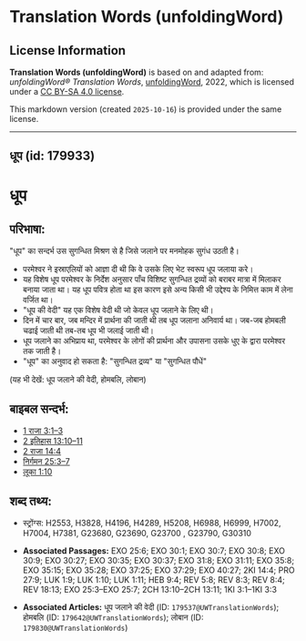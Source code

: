 # Translation Words (unfoldingWord)

## License Information

**Translation Words (unfoldingWord)** is based on and adapted from: _unfoldingWord® Translation Words_, [unfoldingWord](https://unfoldingword.org/utw), 2022, which is licensed under a [CC BY-SA 4.0 license](https://creativecommons.org/licenses/by-sa/4.0/legalcode.en).

This markdown version (created `2025-10-16`) is provided under the same license.



--------------------------------

## धूप (id: 179933)

धूप
===

परिभाषा:
--------

"धूप" का सन्दर्भ उस सुगन्धित मिश्रण से है जिसे जलाने पर मनमोहक सुगंध उठती है।

* परमेश्वर ने इस्राएलियों को आज्ञा दी थी कि वे उसके लिए भेट स्वरूप धूप जलाया करे।
* यह विशेष धूप परमेश्वर के निर्देश अनुसार पाँच विशिष्ट सुगन्धित द्रव्यों को बराबर मात्रा में मिलाकर बनाया जाता था। यह धूप पवित्र होता था इस कारण इसे अन्य किसी भी उद्देश्य के निमित्त काम में लेना वर्जित था।
* "धूप की वेदी" यह एक विशेष वेदी थी जो केवल धूप जलाने के लिए थी।
* दिन में चार बार, जब मन्दिर में प्रार्थना की जाती थी तब धूप जलाना अनिवार्य था। जब\-जब होमबली चढाई जाती थी तब\-तब धूप भी जलाई जाती थी।
* धूप जलाने का अभिप्राय था, परमेश्वर के लोगों की प्रार्थना और उपासना उसके धुए के द्वारा परमेश्वर तक जाती है।
* "धूप" का अनुवाद हो सकता है: "सुगन्धित द्रव्य" या "सुगन्धित पौधें"

(यह भी देखें: धूप जलाने की वेदी, होमबलि, लोबान)

बाइबल सन्दर्भ:
--------------

* [1 राजा 3:1–3](https://ref.ly/1Kgs0:0)
* [2 इतिहास 13:10–11](https://ref.ly/2Chr0:0)
* [2 राजा 14:4](https://ref.ly/2Kgs0:0)
* [निर्गमन 25:3–7](https://ref.ly/Exod25:3-Exod25:7)
* [लूका 1:10](https://ref.ly/Luke1:10)

शब्द तथ्य:
----------

* स्ट्रोंग्स: H2553, H3828, H4196, H4289, H5208, H6988, H6999, H7002, H7004, H7381, G23680, G23690, G23700 , G23790, G30310

* **Associated Passages:** EXO 25:6; EXO 30:1; EXO 30:7; EXO 30:8; EXO 30:9; EXO 30:27; EXO 30:35; EXO 30:37; EXO 31:8; EXO 31:11; EXO 35:8; EXO 35:15; EXO 35:28; EXO 37:25; EXO 37:29; EXO 40:27; 2KI 14:4; PRO 27:9; LUK 1:9; LUK 1:10; LUK 1:11; HEB 9:4; REV 5:8; REV 8:3; REV 8:4; REV 18:13; EXO 25:3–EXO 25:7; 2CH 13:10–2CH 13:11; 1KI 3:1–1KI 3:3
* **Associated Articles:** धूप जलाने की वेदी (ID: `179537@UWTranslationWords`); होमबलि (ID: `179642@UWTranslationWords`); लोबान (ID: `179830@UWTranslationWords`)


